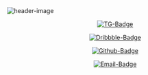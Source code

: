 <img src="https://i.postimg.cc/XJGfhkpb/Heading-Image.png" alt="header-image" title="About 3ZaR" align="center">
<br>
<p align="center"><a href="https://t.me/EA_3ZaR" target="_blank"><img src="https://i.postimg.cc/Gp1PNyv8/TG-Badge.png" alt="TG-Badge" title="3ZaR's Telegram"></a></p>
<p align="center"><a href="https://dribbble.com/3ZaR" target="_blank"><img src="https://i.postimg.cc/90NKtpRq/Dribbble-badge.png" alt="Dribbble-Badge" title="3ZaR's Dribbble"></a></p>
<p align="center"><a href="https://github.com/3ZaR-DEV" target="_blank"><img src="https://i.postimg.cc/8P7z8Xb9/Github-Badge.png" alt="Github-Badge" title="3ZaR's Github"></a></p>
<p align="center"><a href="mailto:3ZaR.dev@gmail.com" target="_blank"><img src="https://i.postimg.cc/rwznNxMS/Email-Badge.png" alt="Email-Badge" title="3ZaR's Email"></a></p>
